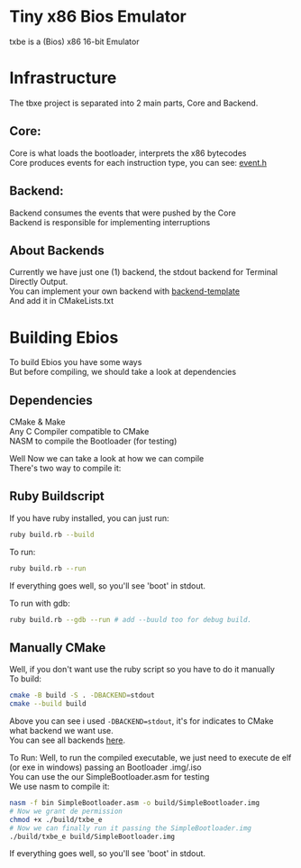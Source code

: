 # Tiny x86 Bios Emulator
  txbe is a (Bios) x86 16-bit Emulator

# Infrastructure
  The tbxe project is separated into 2 main parts, Core and Backend.  
## Core:
  Core is what loads the bootloader, interprets the x86 bytecodes  
  Core produces events for each instruction type, you can see: [event.h](https://github.com/trindadedev13/txbe/tree/main/event.hL6)  

## Backend:
  Backend consumes the events that were pushed by the Core  
  Backend is responsible for implementing interruptions  

## About Backends
  Currently we have just one (1) backend, the stdout backend for Terminal Directly Output.  
  You can implement your own backend with [backend-template](https://github.com/trindadedev13/txbe/tree/main/backend_template.c)  
  And add it in CMakeLists.txt  

# Building Ebios
  To build Ebios you have some ways  
  But before compiling, we should take a look at dependencies

## Dependencies
  CMake & Make  
  Any C Compiler compatible to CMake  
  NASM to compile the Bootloader (for testing)

Well Now we can take a look at how we can compile  
There's two way to compile it:

## Ruby Buildscript
  If you have ruby installed, you can just run:  
  ```bash
  ruby build.rb --build
  ```  
  To run:  
  ```bash
  ruby build.rb --run
  ```  
  If everything goes well, so you'll see 'boot' in stdout.

  To run with gdb:
  ```bash
  ruby build.rb --gdb --run # add --buuld too for debug build.
  ```  

## Manually CMake
  Well, if you don't want use the ruby script so you have to do it manually  
  To build:
  ```bash
  cmake -B build -S . -DBACKEND=stdout
  cmake --build build
  ```  
  Above you can see i used `-DBACKEND=stdout`, it's for indicates to CMake what backend we want use.  
  You can see all backends [here](https://github.com/trindadedev13/txbe/README.md#available-backends).  

  To Run:
  Well, to run the compiled executable, we just need to execute de elf (or exe in windows) passing an Bootloader .img/.iso  
  You can use the our SimpleBootloader.asm for testing  
  We use nasm to compile it:
  ```bash
  nasm -f bin SimpleBootloader.asm -o build/SimpleBootloader.img
  # Now we grant de permission
  chmod +x ./build/txbe_e
  # Now we can finally run it passing the SimpleBootloader.img
  ./build/txbe_e build/SimpleBootloader.img
  ```  
  If everything goes well, so you'll see 'boot' in stdout.